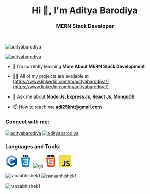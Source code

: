 <h1 align="center">Hi 👋, I'm Aditya Barodiya</h1>
<h3 align="center">MERN Stack Developer </h3>
<img src="https://irfantariq.com/images/banner.gif" alt="">

<p align="left"> <img src="https://komarev.com/ghpvc/?username=adityabarodiya&label=Profile%20views&color=0e75b6&style=flat" alt="adityabarodiya" /> </p>

<p align="left"> <a href="https://github.com/ryo-ma/github-profile-trophy"><img src="https://github-profile-trophy.vercel.app/?username=adityabarodiya" alt="adityabarodiya" /></a> </p>

- 🌱 I’m currently learning **More About MERN Stack Development**

- 👨‍💻 All of my projects are available at [https://www.linkedin.com/in/adityabarodiya/](https://www.linkedin.com/in/adityabarodiya/)

- 💬 Ask me about **Node Js, Express Js, React Js, MongoDB**

- 📫 How to reach me **adi25kht@gmail.com**

<h3 align="left">Connect with me:</h3>
<p align="left">
<a href="https://linkedin.com/in/adityabarodiya" target="blank"><img align="center" src="https://raw.githubusercontent.com/rahuldkjain/github-profile-readme-generator/master/src/images/icons/Social/linked-in-alt.svg" alt="adityabarodiya" height="30" width="40" /></a>
<a href="https://instagram.com/aditya_barodiya" target="blank"><img align="center" src="https://raw.githubusercontent.com/rahuldkjain/github-profile-readme-generator/master/src/images/icons/Social/instagram.svg" alt="adityabarodiya" height="30" width="40" /></a>
</p>

<h3 align="left">Languages and Tools:</h3>
<p align="left"> <a href="https://www.cprogramming.com/" target="_blank" rel="noreferrer"> <img src="https://raw.githubusercontent.com/devicons/devicon/master/icons/c/c-original.svg" alt="c" width="40" height="40"/> </a> <a href="https://www.w3schools.com/css/" target="_blank" rel="noreferrer"> <img src="https://raw.githubusercontent.com/devicons/devicon/master/icons/css3/css3-original-wordmark.svg" alt="css3" width="40" height="40"/> </a> <a href="https://git-scm.com/" target="_blank" rel="noreferrer"> <img src="https://www.vectorlogo.zone/logos/git-scm/git-scm-icon.svg" alt="git" width="40" height="40"/> </a> <a href="https://www.w3.org/html/" target="_blank" rel="noreferrer"> <img src="https://raw.githubusercontent.com/devicons/devicon/master/icons/html5/html5-original-wordmark.svg" alt="html5" width="40" height="40"/> </a> <a href="https://developer.mozilla.org/en-US/docs/Web/JavaScript" target="_blank" rel="noreferrer"> <img src="https://raw.githubusercontent.com/devicons/devicon/master/icons/javascript/javascript-original.svg" alt="javascript" width="40" height="40"/> </a> </p>

<p><img align="left" src="https://github-readme-stats.vercel.app/api/top-langs?username=ranaabhishek1&show_icons=true&locale=en&layout=compact" alt="ranaabhishek1" /></p>

<p>&nbsp;<img align="center" src="https://github-readme-stats.vercel.app/api?username=ranaabhishek1&show_icons=true&locale=en" alt="ranaabhishek1" /></p>

<p><img align="center" src="https://github-readme-streak-stats.herokuapp.com/?user=ranaabhishek1&" alt="ranaabhishek1" /></p>
